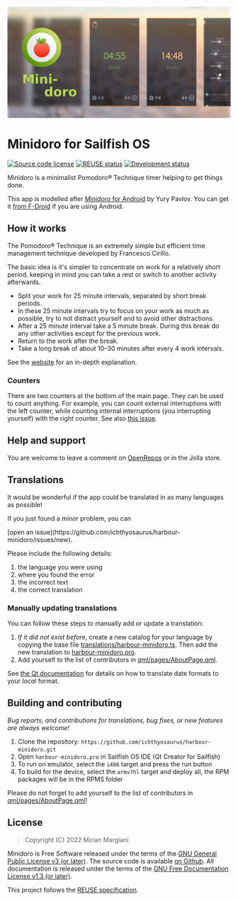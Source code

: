<!--
SPDX-FileCopyrightText: 2022 Mirian Margiani
SPDX-License-Identifier: GFDL-1.3-or-later
-->

![Minidoro banner](icon-src/banner.png)

# Minidoro for Sailfish OS

<!-- [![Translations](https://hosted.weblate.org/widgets/harbour-minidoro/-/translations/svg-badge.svg)](https://hosted.weblate.org/projects/harbour-minidoro/translations/) -->
[![Source code license](https://img.shields.io/badge/source_code-GPL--3.0--or--later-yellowdarkgreen)](https://github.com/ichthyosaurus/harbour-minidoro/tree/main/LICENSES)
[![REUSE status](https://api.reuse.software/badge/github.com/ichthyosaurus/harbour-minidoro)](https://api.reuse.software/info/github.com/ichthyosaurus/harbour-minidoro)
[![Development status](https://img.shields.io/badge/development-active-blue)](https://github.com/ichthyosaurus/harbour-minidoro)
<!-- [![Liberapay donations](https://img.shields.io/liberapay/receives/ichthyosaurus)](https://liberapay.com/ichthyosaurus) -->

Minidoro is a minimalist Pomodoro® Technique timer helping to get things done.

This app is modelled after [Minidoro for Android](https://github.com/ympavlov/minidoro)
by Yury Pavlov. You can get it [from F-Droid](https://f-droid.org/en/packages/com.github.ympavlov.minidoro/)
if you are using Android.

## How it works

The Pomodoro® Technique is an extremely simple but efficient time management
technique developed by Francesco Cirillo.

The basic idea is it's simpler to concentrate on work for a relatively short
period, keeping in mind you can take a rest or switch to another activity
afterwards.

- Split your work for 25 minute intervals, separated by short break periods.
- In these 25 minute intervals try to focus on your work as much as possible,
  try to not distract yourself and to avoid other distractions.
- After a 25 minute interval take a 5 minute break. During this break do any
  other activities except for the previous work.
- Return to the work after the break.
- Take a long break of about 10–30 minutes after every 4 work intervals.

See the [website](https://francescocirillo.com/pages/pomodoro-technique) for an
in-depth explanation.

### Counters

There are two counters at the bottom of the main page. They can be used to count
anything. For example, you can count external interruptions with the left
counter, while counting internal interruptions (you interrupting yourself) with
the right counter. See also
[this issue](https://github.com/ympavlov/minidoro/issues/4#issuecomment-1032949886).

## Help and support

You are welcome to leave a comment on
[OpenRepos](https://openrepos.net/content/ichthyosaurus/minidoro-timer) or
in the Jolla store.

## Translations

It would be wonderful if the app could be translated in as many languages as possible!

If you just found a minor problem, you can
<!--[leave a comment in the forum](https://forum.sailfishos.org/t/minidoro-support-and-feedback-thread/4566)
or--> [open an issue](https://github.com/ichthyosaurus/harbour-minidoro/issues/new).

Please include the following details:

1. the language you were using
2. where you found the error
3. the incorrect text
4. the correct translation

### Manually updating translations

You can follow these steps to manually add or update a translation:

1. *If it did not exist before*, create a new catalog for your language by copying the
   base file [translations/harbour-minidoro.ts](translations/harbour-minidoro.ts).
   Then add the new translation to [harbour-minidoro.pro](harbour-minidoro.pro).
2. Add yourself to the list of contributors in [qml/pages/AboutPage.qml](qml/pages/AboutPage.qml).

See [the Qt documentation](https://doc.qt.io/qt-5/qml-qtqml-date.html#details) for
details on how to translate date formats to your *local* format.

## Building and contributing

*Bug reports, and contributions for translations, bug fixes, or new features are always welcome!*

1. Clone the repository: `https://github.com/ichthyosaurus/harbour-minidoro.git`
2. Open `harbour-minidoro.pro` in Sailfish OS IDE (Qt Creator for Sailfish)
3. To run on emulator, select the `i486` target and press the run button
4. To build for the device, select the `armv7hl` target and deploy all,
   the RPM packages will be in the RPMS folder

Please do not forget to add yourself to the list of contributors in
[qml/pages/AboutPage.qml](qml/pages/AboutPage.qml)!

## License

> Copyright (C) 2022  Mirian Margiani

Minidoro is Free Software released under the terms of the
[GNU General Public License v3 (or later)](https://spdx.org/licenses/GPL-3.0-or-later.html).
The source code is available [on Github](https://github.com/ichthyosaurus/harbour-minidoro).
All documentation is released under the terms of the
[GNU Free Documentation License v1.3 (or later)](https://spdx.org/licenses/GFDL-1.3-or-later.html).

This project follows the [REUSE specification](https://api.reuse.software/info/github.com/ichthyosaurus/harbour-minidoro).
